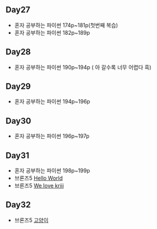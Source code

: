 ## Day27

* 혼자 공부하는 파이썬 174p~181p(첫번째 복습)
* 혼자 공부하는 파이썬 182p~189p

## Day28

* 혼자 공부하는 파이썬 190p~194p
( 아 갈수록 너무 어렵다 흑)

## Day29

* 혼자 공부하는 파이썬 194p~196p

## Day30

* 혼자 공부하는 파이썬 196p~197p

## Day31

* 혼자 공부하는 파이썬 198p~199p
* 브론즈5 [Hello World](https://www.acmicpc.net/problem/2557)
* 브론즈5 [We love kriii](https://www.acmicpc.net/problem/10718)

## Day32

* 브론즈5 [고양이](https://www.acmicpc.net/problem/10171)

